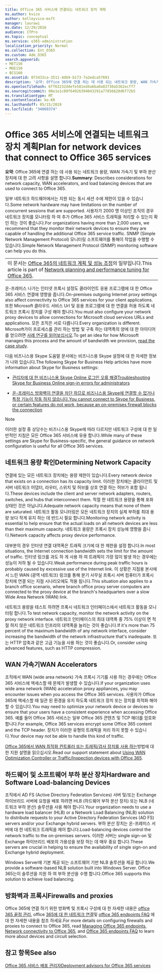 ```yaml
---
title: Office 365 서비스에 연결되는 네트워크 장치 계획
ms.author: kvice
author: kelleyvice-msft
manager: laurawi
ms.date: 12/29/2016
audience: ITPro
ms.topic: conceptual
ms.service: o365-administration
localization_priority: Normal
ms.collection: Ent_O365
ms.custom: Adm_O365
search.appverid:
- MET150
- MOE150
- BCS160
ms.assetid: 073433ca-3511-4db9-b173-7a2edca57691
description: '요약: Office 365에 연결 하는 데 사용 되는 네트워크 용량, WAN 가속기 및 부하 분산 장치에 대 한 고려 사항을 설명 합니다.'
ms.openlocfilehash: 6ff63232d4efe581ed4a6ba0a83730a5362ecff7
ms.sourcegitcommit: 08e1e1c09f64926394043291a77856620d6f72b5
ms.translationtype: MT
ms.contentlocale: ko-KR
ms.lasthandoff: 05/15/2019
ms.locfileid: "34069374"
---
```

# <a name="plan-for-network-devices-that-connect-to-office-365-services"></a><span data-ttu-id="12156-103">Office 365 서비스에 연결되는 네트워크 장치 계획</span><span class="sxs-lookup"><span data-stu-id="12156-103">Plan for network devices that connect to Office 365 services</span></span>

 <span data-ttu-id="12156-104">**요약**: Office 365에 연결 하는 데 사용 되는 네트워크 용량, WAN 가속기 및 부하 분산 장치에 대 한 고려 사항을 설명 합니다.</span><span class="sxs-lookup"><span data-stu-id="12156-104">**Summary**: Describes considerations for network capacity, WAN accelerators, and load balancing devices that are used to connect to Office 365.</span></span>
  
<span data-ttu-id="12156-105">일부 네트워크 하드웨어에서는 지원 되는 동시 세션 수에 제한이 있을 수 있습니다.</span><span class="sxs-lookup"><span data-stu-id="12156-105">Some network hardware may have limitations on the number of concurrent sessions that are supported.</span></span> <span data-ttu-id="12156-106">사용자가 2000 명 이상인 조직의 경우 네트워크 장치를 모니터링 하 여 추가 Office 365 서비스 트래픽을 처리할 수 있는지 확인 하는 것이 좋습니다.</span><span class="sxs-lookup"><span data-stu-id="12156-106">For organizations having more than 2,000 users, we recommend that they monitor their network devices to ensure they are capable of handling the additional Office 365 service traffic.</span></span> <span data-ttu-id="12156-107">SNMP (Simple Network Management Protocol) 모니터링 소프트웨어를 통해이 작업을 수행할 수 있습니다.</span><span class="sxs-lookup"><span data-stu-id="12156-107">Simple Network Management Protocol (SNMP) monitoring software can help you do this.</span></span>

||
|:-----|
| <span data-ttu-id="12156-108">이 문서는 [Office 365의 네트워크 계획 및 성능 조정](https://aka.ms/tune)의 일부입니다.</span><span class="sxs-lookup"><span data-stu-id="12156-108">This article is part of [Network planning and performance tuning for Office 365](https://aka.ms/tune).</span></span>|

<span data-ttu-id="12156-109">온-프레미스 나가는 인터넷 프록시 설정도 클라이언트 응용 프로그램에 대 한 Office 365 서비스 연결에 영향을 줍니다.</span><span class="sxs-lookup"><span data-stu-id="12156-109">On-premises outgoing Internet proxy settings also affect connectivity to Office 365 services for your client applications.</span></span> <span data-ttu-id="12156-110">또한 Microsoft 클라우드 서비스 Url 및 응용 프로그램에 대 한 연결을 허용 하도록 네트워크 프록시 장치를 구성 해야 합니다.</span><span class="sxs-lookup"><span data-stu-id="12156-110">You must also configure your network proxy devices to allow connections for Microsoft cloud services URLs and applications.</span></span> <span data-ttu-id="12156-111">모든 조직은 서로 다릅니다.</span><span class="sxs-lookup"><span data-stu-id="12156-111">Every organization is different.</span></span> <span data-ttu-id="12156-112">Microsoft가이 프로세스를 관리 하는 방법 및 구축 하는 대역폭의 양에 대 한 아이디어를 얻으려면 [사례 연구를 읽어보십시오](https://www.microsoft.com/itshowcase/Article/Content/631/Optimizing-network-performance-for-Microsoft-Office-365).</span><span class="sxs-lookup"><span data-stu-id="12156-112">To get an idea for how Microsoft manages this process and the amount of bandwidth we provision, [read the case study](https://www.microsoft.com/itshowcase/Article/Content/631/Optimizing-network-performance-for-Microsoft-Office-365).</span></span>
  
<span data-ttu-id="12156-113">다음 비즈니스용 Skype 도움말 문서에는 비즈니스용 Skype 설정에 대 한 자세한 정보가 나와 있습니다.</span><span class="sxs-lookup"><span data-stu-id="12156-113">The following Skype for Business Help articles have more information about Skype for Business settings:</span></span>
  
- [<span data-ttu-id="12156-114">관리자에 대 한 비즈니스용 Skype Online 로그인 오류 해결</span><span class="sxs-lookup"><span data-stu-id="12156-114">Troubleshooting Skype for Business Online sign-in errors for administrators</span></span>](https://docs.microsoft.com/skypeforbusiness/set-up-skype-for-business-online/troubleshooting-sign-in-errors-for-admins)

- [<span data-ttu-id="12156-115">온-프레미스 방화벽이 연결을 차단 하므로 비즈니스용 Skype에 연결할 수 없거나 특정 기능이 작동 하지 않습니다.</span><span class="sxs-lookup"><span data-stu-id="12156-115">You cannot connect to Skype for Business, or certain features do not work, because an on-premises firewall blocks the connection</span></span>](https://go.microsoft.com/fwlink/p/?LinkID=243625)

> [!NOTE]
> <span data-ttu-id="12156-116">이러한 설정 중 상당수는 비즈니스용 Skype에 따라 다르지만 네트워크 구성에 대 한 일반적인 지침은 모든 Office 365 서비스에 유용 합니다.</span><span class="sxs-lookup"><span data-stu-id="12156-116">While many of these settings are Skype for Business-specific, the general guidance on network configuration is useful for all Office 365 services.</span></span>
  
## <a name="determining-network-capacity"></a><span data-ttu-id="12156-117">네트워크 용량 확인</span><span class="sxs-lookup"><span data-stu-id="12156-117">Determining Network Capacity</span></span>

<span data-ttu-id="12156-118">연결에 있는 모든 네트워크 장치에는 용량 제한이 있습니다.</span><span class="sxs-lookup"><span data-stu-id="12156-118">Every network device that exists on a connection has its capacity limit.</span></span> <span data-ttu-id="12156-119">이러한 장치에는 클라이언트 및 서버 네트워크 어댑터, 라우터, 스위치 및 허브를 상호 연결 하는 허브가 포함 됩니다.</span><span class="sxs-lookup"><span data-stu-id="12156-119">These devices include the client and server network adapters, routers, switches, and hubs that interconnect them.</span></span> <span data-ttu-id="12156-120">적절 한 네트워크 용량을 통해 포화 상태인 것은 아닙니다.</span><span class="sxs-lookup"><span data-stu-id="12156-120">Adequate network capacity means that none of them are saturated.</span></span> <span data-ttu-id="12156-121">네트워크 활동 모니터링은 모든 네트워크 장치의 실제 부하를 최대 용량 보다 작게 유지 하는 데 반드시 필요 합니다.</span><span class="sxs-lookup"><span data-stu-id="12156-121">Monitoring network activity is essential to help ensure that the actual loads on all network devices are less than their maximum capacity.</span></span> <span data-ttu-id="12156-122">네트워크 용량은 프록시 장치 성능에 영향을 줍니다.</span><span class="sxs-lookup"><span data-stu-id="12156-122">Network capacity affects proxy device performance.</span></span>
  
<span data-ttu-id="12156-123">대부분의 경우 인터넷 연결 대역폭은 트래픽 크기에 대 한 제한을 설정 합니다.</span><span class="sxs-lookup"><span data-stu-id="12156-123">In most situations, the Internet connection bandwidth sets the limit for the amount of traffic.</span></span> <span data-ttu-id="12156-124">인터넷 링크를 과도 하 게 사용 하 여 트래픽이 가장 많이 발생 하는 경우에는 성능이 저하 될 수 있습니다.</span><span class="sxs-lookup"><span data-stu-id="12156-124">Weak performance during peak traffic hours is probably caused by excessive use of the Internet link.</span></span> <span data-ttu-id="12156-125">이 상황은 지점용 본사에서 느린 WAN (광역 네트워크) 링크를 통해 분기 사무실 프록시 서버 컴퓨터가 프록시 장치에 연결 되는 지점 시나리오에도 적용 됩니다.</span><span class="sxs-lookup"><span data-stu-id="12156-125">This situation also applies to a branch office scenario, where branch office proxy server computers are connected to the proxy device at the branch's headquarters over a slow Wide Area Network (WAN) link.</span></span>
  
<span data-ttu-id="12156-126">네트워크 용량을 테스트 하려면 프록시 네트워크 인터페이스에서 네트워크 활동을 모니터링 합니다.</span><span class="sxs-lookup"><span data-stu-id="12156-126">To test network capacity, monitor the network activity on the proxy network interface.</span></span> <span data-ttu-id="12156-127">네트워크 인터페이스의 최대 대역폭 중 75% 이상이 면 적절 하지 않은 네트워크 인프라의 대역폭을 늘리는 것이 좋습니다.</span><span class="sxs-lookup"><span data-stu-id="12156-127">If it's more than 75 percent of the maximum bandwidth of any network interface, consider increasing the bandwidth of the network infrastructure that's inadequate.</span></span> <span data-ttu-id="12156-128">또는 HTTP 압축과 같은 고급 기능을 사용 하는 것이 좋습니다.</span><span class="sxs-lookup"><span data-stu-id="12156-128">Or, consider using advanced features, such as HTTP compression.</span></span>
  
## <a name="wan-accelerators"></a><span data-ttu-id="12156-129">WAN 가속기</span><span class="sxs-lookup"><span data-stu-id="12156-129">WAN Accelerators</span></span>

<span data-ttu-id="12156-130">조직에서 WAN (wide area network) 가속 프록시 기기를 사용 하는 경우에는 Office 365 서비스에 액세스할 때 문제가 발생할 수 있습니다.</span><span class="sxs-lookup"><span data-stu-id="12156-130">If your organization uses wide area network (WAN) acceleration proxy appliances, you may encounter issues when you access the Office 365 services.</span></span> <span data-ttu-id="12156-131">사용자가 Office 365에 액세스할 때 일관 된 환경을 유지 하도록 네트워크 장치 또는 장치를 최적화 해야 할 수 있습니다.</span><span class="sxs-lookup"><span data-stu-id="12156-131">You may need to optimize your network device or devices to ensure that your users have a consistent experience when accessing Office 365.</span></span> <span data-ttu-id="12156-132">예를 들어 Office 365 서비스는 일부 Office 365 콘텐츠 및 TCP 헤더를 암호화 합니다.</span><span class="sxs-lookup"><span data-stu-id="12156-132">For example, Office 365 services encrypt some Office 365 content and the TCP header.</span></span> <span data-ttu-id="12156-133">장치가 이러한 유형의 트래픽을 처리 하지 못할 수 있습니다.</span><span class="sxs-lookup"><span data-stu-id="12156-133">Your device may not be able to handle this kind of traffic.</span></span>
  
<span data-ttu-id="12156-134">[Office 365에서 WAN 최적화 컨트롤러 또는 트래픽/검사 장치를 사용 하는](https://support.microsoft.com/kb/2690045)방법에 대 한 지원 설명을 읽으십시오.</span><span class="sxs-lookup"><span data-stu-id="12156-134">Read our support statement about [Using WAN Optimization Controller or Traffic/Inspection devices with Office 365](https://support.microsoft.com/kb/2690045).</span></span>
  
## <a name="hardware-and-software-load-balancing-devices"></a><span data-ttu-id="12156-135">하드웨어 및 소프트웨어 부하 분산 장치</span><span class="sxs-lookup"><span data-stu-id="12156-135">Hardware and Software Load-balancing Devices</span></span>

<span data-ttu-id="12156-136">조직에서 AD FS (Active Directory Federation Services) 서버 및/또는 Exchange 하이브리드 서버에 요청을 배포 하려면 HLB (하드웨어 부하 분산 장치) 또는 NLB (네트워크 부하 분산) 솔루션을 사용 해야 합니다.</span><span class="sxs-lookup"><span data-stu-id="12156-136">Your organization needs to use a hardware load balancer (HLB) or a Network Load Balancing (NLB) solution to distribute requests to your Active Directory Federation Services (AD FS) servers and/or your Exchange hybrid servers.</span></span> <span data-ttu-id="12156-137">부하 분산 장치는 온-프레미스 서버에 대 한 네트워크 트래픽을 제어 합니다.</span><span class="sxs-lookup"><span data-stu-id="12156-137">Load-balancing devices control the network traffic to the on-premises servers.</span></span> <span data-ttu-id="12156-138">이러한 서버는 single sign-on 및 Exchange 하이브리드 배포의 가용성을 보장 하는 데 매우 중요 합니다.</span><span class="sxs-lookup"><span data-stu-id="12156-138">These servers are crucial in helping to ensure the availability of single sign-on and Exchange hybrid deployment.</span></span>
  
<span data-ttu-id="12156-139">Windows Server에 기본 제공 되는 소프트웨어 기반 NLB 솔루션을 제공 합니다.</span><span class="sxs-lookup"><span data-stu-id="12156-139">We provide a software-based NLB solution built into Windows Server.</span></span> <span data-ttu-id="12156-140">Office 365는이 솔루션을 지원 하 여 부하 분산을 수행 합니다.</span><span class="sxs-lookup"><span data-stu-id="12156-140">Office 365 supports this solution to achieve load balancing.</span></span>
  
## <a name="firewalls-and-proxies"></a><span data-ttu-id="12156-141">방화벽과 프록시</span><span class="sxs-lookup"><span data-stu-id="12156-141">Firewalls and proxies</span></span>

<span data-ttu-id="12156-142">Office 365에 연결 하기 위한 방화벽 및 프록시 구성에 대 한 자세한 내용은 [office 365 끝점 관리](https://support.office.com/article/99cab9d4-ef59-4207-9f2b-3728eb46bf9a), office [365에 대 한 네트워크 연결](network-connectivity.md)및 [office 365 endpoints FAQ](https://support.office.com/article/d4088321-1c89-4b96-9c99-54c75cae2e6d) 에 대 한 자세한 내용을 참조 하세요.</span><span class="sxs-lookup"><span data-stu-id="12156-142">For more details on configuring firewalls and proxies to connect to Office 365, read [Managing Office 365 endpoints](https://support.office.com/article/99cab9d4-ef59-4207-9f2b-3728eb46bf9a), [Network connectivity to Office 365](network-connectivity.md), and [Office 365 endpoints FAQ](https://support.office.com/article/d4088321-1c89-4b96-9c99-54c75cae2e6d) to learn more about devices and circuit selection.</span></span>
  
## <a name="see-also"></a><span data-ttu-id="12156-143">참고 항목</span><span class="sxs-lookup"><span data-stu-id="12156-143">See also</span></span>

[<span data-ttu-id="12156-144">Office 365 서비스 배포 관리자</span><span class="sxs-lookup"><span data-stu-id="12156-144">Deployment advisors for Office 365 services</span></span>](deployment-advisors-for-office-365.md)
